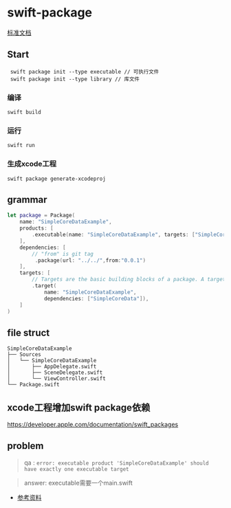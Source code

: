# swift-package

[标准文档](https://swift.org/getting-started/#using-the-package-manager)

## Start

``` shell
 swift package init --type executable // 可执行文件
 swift package init --type library // 库文件
```

### 编译
``` shell
swift build
```

### 运行
``` shell
swift run
```

### 生成xcode工程
```
swift package generate-xcodeproj
```

## grammar

``` swift
let package = Package(
    name: "SimpleCoreDataExample",
    products: [
        .executable(name: "SimpleCoreDataExample", targets: ["SimpleCoreDataExample"]),
    ],
    dependencies: [
        // "from" is git tag
         .package(url: "../../",from:"0.0.1") 
    ],
    targets: [
        // Targets are the basic building blocks of a package. A target can define a module or a test suite.
        .target(
            name: "SimpleCoreDataExample",
            dependencies: ["SimpleCoreData"]),
    ]
)
```

## file struct

```
SimpleCoreDataExample
├── Sources
│   └── SimpleCoreDataExample
│       ├── AppDelegate.swift
│       ├── SceneDelegate.swift
│       └── ViewController.swift
└── Package.swift
```

## xcode工程增加swift package依赖

https://developer.apple.com/documentation/swift_packages

## problem

> qa : ```error: executable product 'SimpleCoreDataExample' should have exactly one executable target```

> answer: executable需要一个main.swift
* [参考资料](https://forums.swift.org/t/swift-5-building-from-package-manifest-resulting-in-error-stating-an-incorrect-number-of-targets-for-executable/18869/5)